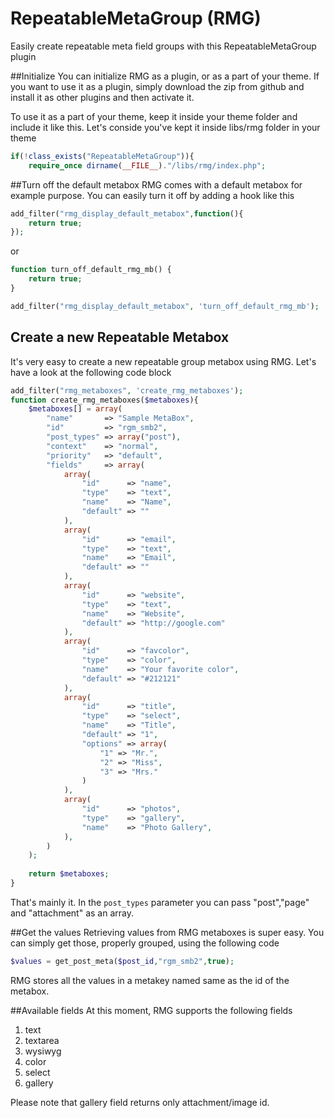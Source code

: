 # RepeatableMetaGroup (RMG)
Easily create repeatable meta field groups with this RepeatableMetaGroup plugin


##Initialize
You can initialize RMG as a plugin, or as a part of your theme. If you want to use it as a plugin, simply download the zip from github and install it as other plugins and then activate it. 

To use it as a part of your theme, keep it inside your theme folder and include it like this. Let's conside you've kept it inside libs/rmg folder in your theme

```php
if(!class_exists("RepeatableMetaGroup")){
    require_once dirname(__FILE__)."/libs/rmg/index.php";

```

##Turn off the default metabox
RMG comes with a default metabox for example purpose. You can easily turn it off by adding a hook like this

```php
add_filter("rmg_display_default_metabox",function(){
	return true;
});
```

or 

```php
function turn_off_default_rmg_mb() {
    return true;
}

add_filter("rmg_display_default_metabox", 'turn_off_default_rmg_mb');
```

## Create a new Repeatable Metabox
It's very easy to create a new repeatable group metabox using RMG. Let's have a look at the following code block

```php
add_filter("rmg_metaboxes", 'create_rmg_metaboxes');
function create_rmg_metaboxes($metaboxes){
	$metaboxes[] = array(
        "name"       => "Sample MetaBox",
        "id"         => "rgm_smb2",
        "post_types" => array("post"),
        "context"    => "normal",
        "priority"   => "default",
        "fields"     => array(
            array(
                "id"      => "name",
                "type"    => "text",
                "name"    => "Name",
                "default" => ""
            ),
            array(
                "id"      => "email",
                "type"    => "text",
                "name"    => "Email",
                "default" => ""
            ),
            array(
                "id"      => "website",
                "type"    => "text",
                "name"    => "Website",
                "default" => "http://google.com"
            ),
            array(
                "id"      => "favcolor",
                "type"    => "color",
                "name"    => "Your favorite color",
                "default" => "#212121"
            ),
            array(
                "id"      => "title",
                "type"    => "select",
                "name"    => "Title",
                "default" => "1",
                "options" => array(
                    "1" => "Mr.",
                    "2" => "Miss",
                    "3" => "Mrs."
                )
            ),
            array(
                "id"      => "photos",
                "type"    => "gallery",
                "name"    => "Photo Gallery",
            ),
        )
    );
    
    return $metaboxes;
}

```

That's mainly it. In the ```post_types``` parameter you can pass "post","page" and "attachment" as an array.

##Get the values
Retrieving values from RMG metaboxes is super easy. You can simply get those, properly grouped, using the following code

```php
$values = get_post_meta($post_id,"rgm_smb2",true);
```

RMG stores all the values in a metakey named same as the id of the metabox. 

##Available fields
At this moment, RMG supports the following fields

1. text
2. textarea
3. wysiwyg
4. color
5. select
6. gallery

Please note that gallery field returns only attachment/image id.